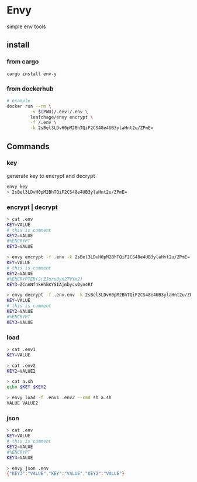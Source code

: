 # Envy
simple env tools

## install
### from cargo
```
cargo install env-y
```

### from dockerhub
```sh
# example
docker run --rm \
         -v $(PWD)/.env:/.env \
         leafchage/envy encrypt \
         -f /.env \
         -k 2sBel3LDvH0pM2BhTQiF2CS48e4UB3ylaHnt2u/ZPmE=
```


## Commands
### key
generate key to encrypt and decrypt

```bash
envy key
> 2sBel3LDvH0pM2BhTQiF2CS48e4UB3ylaHnt2u/ZPmE=
```

### encrypt | decrypt
```bash
> cat .env
KEY=VALUE
# this is comment
KEY2=VALUE
#%ENCRYPT
KEY3=VALUE

> envy encrypt -f .env -k 2sBel3LDvH0pM2BhTQiF2CS48e4UB3ylaHnt2u/ZPmE= | tee .env.enc
KEY=VALUE
# this is comment
KEY2=VALUE
#%ENCRYPTED(JrZJuruOyn2TVYm2)
KEY3=ZCnANf4kHhkKYSIAjmbycvOyn4Rf

> envy decrypt -f .env.env -k 2sBel3LDvH0pM2BhTQiF2CS48e4UB3ylaHnt2u/ZPmE=
KEY=VALUE
# this is comment
KEY2=VALUE
#%ENCRYPT
KEY3=VALUE
```

### load
```bash
> cat .env1
KEY=VALUE

> cat .env2
KEY2=VALUE2

> cat a.sh
echo $KEY $KEY2

> envy load -f .env1 .env2 --cmd sh a.sh
VALUE VALUE2
```

### json
```bash
> cat .env
KEY=VALUE
# this is comment
KEY2=VALUE
#%ENCRYPT
KEY3=VALUE

> envy json .env
{"KEY3":"VALUE","KEY":"VALUE","KEY2":"VALUE"}
```

